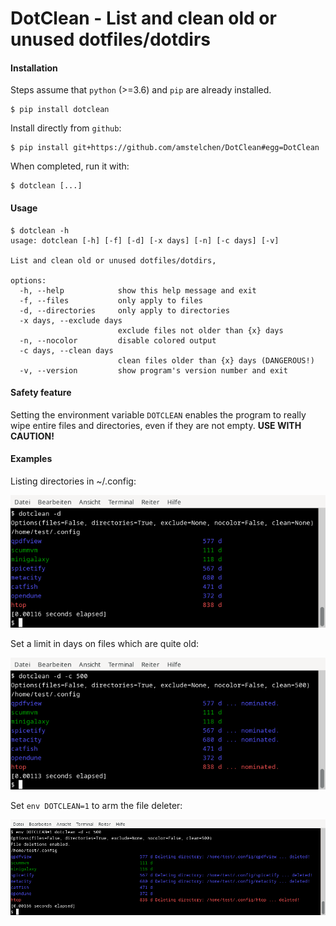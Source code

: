 # DotClean - List and clean old or unused dotfiles/dotdirs

#### Installation

Steps assume that `python` (>=3.6) and `pip` are already installed.


    $ pip install dotclean

Install directly from ``github``:


    $ pip install git+https://github.com/amstelchen/DotClean#egg=DotClean

When completed, run it with:

    $ dotclean [...]

#### Usage

```
$ dotclean -h
usage: dotclean [-h] [-f] [-d] [-x days] [-n] [-c days] [-v]

List and clean old or unused dotfiles/dotdirs,

options:
  -h, --help            show this help message and exit
  -f, --files           only apply to files
  -d, --directories     only apply to directories
  -x days, --exclude days
                        exclude files not older than {x} days
  -n, --nocolor         disable colored output
  -c days, --clean days
                        clean files older than {x} days (DANGEROUS!)
  -v, --version         show program's version number and exit
```

#### Safety feature

Setting the environment variable `DOTCLEAN` enables the program to really wipe entire files and directories, even if they are not empty. __USE WITH CAUTION!__

#### Examples

Listing directories in ~/.config:

![screenshot-1](./images/screenshot-1.png)

Set a limit in days on files which are quite old:

![screenshot-2](./images/screenshot-2.png)

Set `env DOTCLEAN=1` to arm the file deleter:

![screenshot-3](./images/screenshot-3.png)
